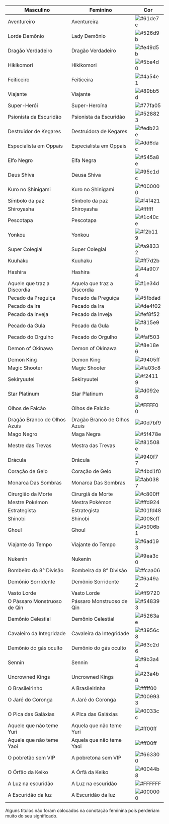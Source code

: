 |         Masculino        |  Feminino   |       Cor         |
| ------------------- | ------------------- | ------------------- |
| Aventureiro | Aventureira | ![#61de7c ](https://placehold.it/15/61de7c/000000?text=+) |
| Lorde Demônio | Lady Demônio | ![#526d9b ](https://placehold.it/15/526d9b/000000?text=+) |
| Dragão Verdadeiro | Dragão Verdadeiro | ![#e49d5b ](https://placehold.it/15/e49d5b/000000?text=+) |
| Hikikomori | Hikikomori | ![#5be4d0 ](https://placehold.it/15/5be4d0/000000?text=+) |
| Feiticeiro | Feiticeira | ![#4a54e1 ](https://placehold.it/15/4a54e1/000000?text=+) |
| Viajante | Viajante | ![#89bb5d ](https://placehold.it/15/89bb5d/000000?text=+) |
| Super-Herói | Super-Heroína | ![#77fa05 ](https://placehold.it/15/77fa05/000000?text=+) |
| Psionista da Escuridão | Psionista da Escuridão | ![#528823 ](https://placehold.it/15/528823/000000?text=+) |
| Destruidor de Kegares | Destruidora de Kegares | ![#edb23e ](https://placehold.it/15/edb23e/000000?text=+) |
| Especialista em Oppais | Especialista em Oppais | ![#dd6dac ](https://placehold.it/15/dd6dac/000000?text=+) |
| Elfo Negro | Elfa Negra | ![#545a8e ](https://placehold.it/15/545a8e/000000?text=+) |
| Deus Shiva | Deusa Shiva | ![#95c1dc ](https://placehold.it/15/95c1dc/000000?text=+) |
| Kuro no Shinigami | Kuro no Shinigami | ![#000000 ](https://placehold.it/15/000000/000000?text=+) |
| Símbolo da paz | Símbolo da paz | ![#f4f421 ](https://placehold.it/15/f4f421/000000?text=+) |
| Shiroyasha | Shiroyasha | ![#ffffff ](https://placehold.it/15/ffffff/000000?text=+) |
| Pescotapa | Pescotapa | ![#1c40ce ](https://placehold.it/15/1c40ce/000000?text=+) |
| Yonkou | Yonkou | ![#f2b119 ](https://placehold.it/15/f2b119/000000?text=+) |
| Super Colegial | Super Colegial | ![#a98332 ](https://placehold.it/15/a98332/000000?text=+) |
| Kuuhaku | Kuuhaku | ![#ff7d2b ](https://placehold.it/15/ff7d2b/000000?text=+) |
| Hashira | Hashira | ![#4a9074 ](https://placehold.it/15/4a9074/000000?text=+) |
| Aquele que traz a Discordia | Aquela que traz a Discordia | ![#1e34d9 ](https://placehold.it/15/1e34d9/000000?text=+) |
| Pecado da Preguiça | Pecado da Preguiça | ![#5fbdad ](https://placehold.it/15/5fbdad/000000?text=+) |
| Pecado da Ira | Pecado da Ira | ![#de4f02 ](https://placehold.it/15/de4f02/000000?text=+) |
| Pecado da Inveja | Pecado da Inveja | ![#ef8f52 ](https://placehold.it/15/ef8f52/000000?text=+) |
| Pecado da Gula | Pecado da Gula | ![#815e9b ](https://placehold.it/15/815e9b/000000?text=+) |
| Pecado do Orgulho | Pecado do Orgulho | ![#faf503 ](https://placehold.it/15/faf503/000000?text=+) |
| Demon of Okinawa | Demon of Okinawa | ![#8e18e6 ](https://placehold.it/15/8e18e6/000000?text=+) |
| Demon King | Demon King | ![#9405ff ](https://placehold.it/15/9405ff/000000?text=+) |
| Magic Shooter | Magic Shooter | ![#fa03c8 ](https://placehold.it/15/fa03c8/000000?text=+) |
| Sekiryuutei | Sekiryuutei | ![#f24119 ](https://placehold.it/15/f24119/000000?text=+) |
| Star Platinum | Star Platinum | ![#d092e8 ](https://placehold.it/15/d092e8/000000?text=+) |
| Olhos de Falcão | Olhos de Falcão | ![#FFFF00](https://placehold.it/15/FFFF00/000000?text=+) |
| Dragão Branco de Olhos Azuis | Dragão Branco de Olhos Azuis | ![#0d7bf9 ](https://placehold.it/15/0d7bf9/000000?text=+) |
| Mago Negro | Maga Negra | ![#5f478e ](https://placehold.it/15/5f478e/000000?text=+) |
| Mestre das Trevas | Mestra das Trevas | ![#81508e ](https://placehold.it/15/81508e/000000?text=+) |
| Drácula | Drácula | ![#940f77 ](https://placehold.it/15/940f77/000000?text=+) |
| Coração de Gelo | Coração de Gelo | ![#4bd1f0 ](https://placehold.it/15/4bd1f0/000000?text=+) |
| Monarca Das Sombras | Monarca Das Sombras | ![#ab0387 ](https://placehold.it/15/ab0387/000000?text=+) |
| Cirurgião da Morte | Cirurgiã da Morte | ![#c800ff ](https://placehold.it/15/c800ff/000000?text=+) |
| Mestre Pokémon | Mestra Pokémon | ![#ffd924 ](https://placehold.it/15/ffd924/000000?text=+) |
| Estrategista | Estrategista | ![#01fd48 ](https://placehold.it/15/01fd48/000000?text=+) |
| Shinobi | Shinobi | ![#008cff ](https://placehold.it/15/008cff/000000?text=+) |
| Ghoul | Ghoul | ![#5906b1 ](https://placehold.it/15/5906b1/000000?text=+) |
| Viajante do Tempo | Viajante do Tempo | ![#6ad193 ](https://placehold.it/15/6ad193/000000?text=+) |
| Nukenin | Nukenin | ![#9ea3c0 ](https://placehold.it/15/9ea3c0/000000?text=+) |
| Bombeiro da 8° Divisão | Bombeira da 8° Divisão | ![#fcaa06 ](https://placehold.it/15/fcaa06/000000?text=+) |
| Demônio Sorridente | Demônio Sorridente | ![#6a49a2 ](https://placehold.it/15/6a49a2/000000?text=+) |
| Vasto Lorde | Vasto Lorde | ![#ff9720 ](https://placehold.it/15/ff9720/000000?text=+) |
| O Pássaro Monstruoso de Qin | Pássaro Monstruoso de Qin | ![#548393 ](https://placehold.it/15/548393/000000?text=+) |
| Demônio Celestial | Demônio Celestial | ![#5263ae ](https://placehold.it/15/5263ae/000000?text=+) |
| Cavaleiro da Integridade | Cavaleira da Integridade | ![#3956c8 ](https://placehold.it/15/3956c8/000000?text=+) |
| Demônio do gás oculto | Demônio do gás oculto | ![#63c2d6 ](https://placehold.it/15/63c2d6/000000?text=+) |
| Sennin | Sennin | ![#9b3a44 ](https://placehold.it/15/9b3a44/000000?text=+) |
| Uncrowned Kings | Uncrowned Kings | ![#23a4b8](https://placehold.it/15/23a4b8/000000?text=+) |
| O Brasileirinho | A Brasileirinha | ![#ffff00 ](https://placehold.it/15/ffff00/000000?text=+) |
| O Jaré do Coronga | A Jaré do Coronga | ![#009933 ](https://placehold.it/15/009933/000000?text=+) |
| O Pica das Galáxias | A Pica das Galáxias | ![#0033cc ](https://placehold.it/15/0033cc/000000?text=+) |
| Aquele que não teme Yuri | Aquela que não teme Yuri | ![#ff00ff ](https://placehold.it/15/ff00ff/000000?text=+) |
| Aquele que não teme Yaoi | Aquela que não teme Yaoi | ![#ff00ff ](https://placehold.it/15/ff00ff/000000?text=+) |
| O pobretão sem VIP | A pobretona sem VIP | ![#663300 ](https://placehold.it/15/663300/000000?text=+) |
| O Órfão da Keiko | A Órfã da Keiko | ![#0044b8 ](https://placehold.it/15/0044b8/000000?text=+) |
| A Luz na escuridão | A Luz na escuridão | ![#FFFFFF ](https://placehold.it/15/FFFFFF/000000?text=+) |
| A Escuridão da luz | A Escuridão da luz | ![#000000 ](https://placehold.it/15/000000/000000?text=+) |****

Alguns titulos não foram colocados na conotação feminina pois perderiam muito do seu significado.

